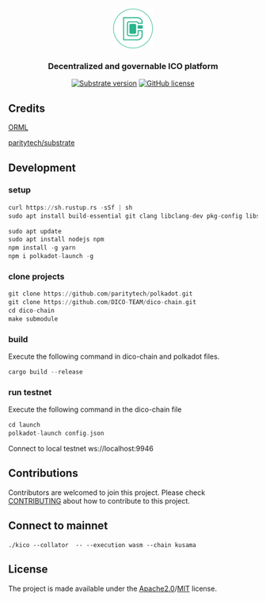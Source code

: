 <p align="center">
  <img src="docs/assets/dico-logo-small.png?raw=true" alt="image"/>
</p>

<h3 align="center">Decentralized and governable ICO platform</h3>

<div align="center">


[![Substrate version](https://img.shields.io/badge/Substrate-3.0.0-brightgreen?logo=Parity%20Substrate)](https://substrate.dev/)
[![GitHub license](https://img.shields.io/badge/license-MIT%2FApache2-blue)](LICENSE)

</div>


## Credits

[ORML](https://github.com/open-web3-stack/open-runtime-module-library)

[paritytech/substrate](https://github.com/paritytech/substrate)

## Development
### setup
```asm
curl https://sh.rustup.rs -sSf | sh
sudo apt install build-essential git clang libclang-dev pkg-config libssl-dev
```
```asm
sudo apt update
sudo apt install nodejs npm
npm install -g yarn
npm i polkadot-launch -g
```
### clone projects
```asm
git clone https://github.com/paritytech/polkadot.git
git clone https://github.com/DICO-TEAM/dico-chain.git
cd dico-chain
make submodule
```
### build
Execute the following command in dico-chain and polkadot files.
```asm
cargo build --release
```
### run testnet
Execute the following command in the dico-chain file
```asm
cd launch
polkadot-launch config.json
```
Connect to local testnet ws://localhost:9946
###
## Contributions

Contributors are welcomed to join this project. Please check [CONTRIBUTING](./.github/CONTRIBUTING.md) about how to contribute
to this project.

## Connect to mainnet

```angular2html
./kico --collator  -- --execution wasm --chain kusama
```

## License

The project is made available under the [Apache2.0](./LICENSE-APACHE)/[MIT](./LICENSE-MIT) license.
